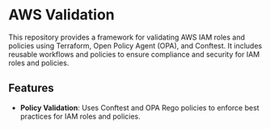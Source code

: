 # AWS Validation

This repository provides a framework for validating AWS IAM roles and policies using Terraform, Open Policy Agent (OPA), and Conftest. It includes reusable workflows and policies to ensure compliance and security for IAM roles and policies.

## Features

- **Policy Validation**: Uses Conftest and OPA Rego policies to enforce best practices for IAM roles and policies.
